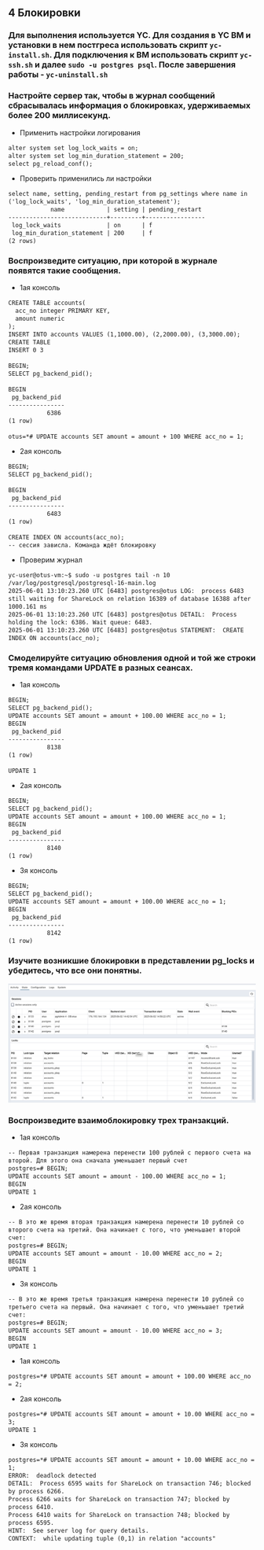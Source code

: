 ## 4 Блокировки
### Для выполнения используется YC. Для создания в YC ВМ и установки в нем постгреса использовать скрипт `yc-install.sh`. Для подключения к ВМ использовать скрипт `yc-ssh.sh` и далее `sudo -u postgres psql`. После завершения работы - `yc-uninstall.sh`
### Настройте сервер так, чтобы в журнал сообщений сбрасывалась информация о блокировках, удерживаемых более 200 миллисекунд.
- Применить настройки логирования
```
alter system set log_lock_waits = on;
alter system set log_min_duration_statement = 200;
select pg_reload_conf();
```
- Проверить применились ли настройки
```
select name, setting, pending_restart from pg_settings where name in ('log_lock_waits', 'log_min_duration_statement');
            name            | setting | pending_restart 
----------------------------+---------+-----------------
 log_lock_waits             | on      | f
 log_min_duration_statement | 200     | f
(2 rows)
```
### Воспроизведите ситуацию, при которой в журнале появятся такие сообщения.
- 1ая консоль
```
CREATE TABLE accounts(
  acc_no integer PRIMARY KEY,
  amount numeric
);
INSERT INTO accounts VALUES (1,1000.00), (2,2000.00), (3,3000.00);
CREATE TABLE
INSERT 0 3

BEGIN;
SELECT pg_backend_pid();

BEGIN
 pg_backend_pid 
----------------
           6386
(1 row)

otus=*# UPDATE accounts SET amount = amount + 100 WHERE acc_no = 1;
```
- 2ая консоль
```
BEGIN;
SELECT pg_backend_pid();

BEGIN
 pg_backend_pid 
----------------
           6483
(1 row)

CREATE INDEX ON accounts(acc_no);
-- сессия зависла. Команда ждёт блокировку
```
- Проверим журнал
```
yc-user@otus-vm:~$ sudo -u postgres tail -n 10 /var/log/postgresql/postgresql-16-main.log 
2025-06-01 13:10:23.260 UTC [6483] postgres@otus LOG:  process 6483 still waiting for ShareLock on relation 16389 of database 16388 after 1000.161 ms
2025-06-01 13:10:23.260 UTC [6483] postgres@otus DETAIL:  Process holding the lock: 6386. Wait queue: 6483.
2025-06-01 13:10:23.260 UTC [6483] postgres@otus STATEMENT:  CREATE INDEX ON accounts(acc_no);
```

### Смоделируйте ситуацию обновления одной и той же строки тремя командами UPDATE в разных сеансах.
- 1ая консоль
```
BEGIN;
SELECT pg_backend_pid();
UPDATE accounts SET amount = amount + 100.00 WHERE acc_no = 1;
BEGIN
 pg_backend_pid 
----------------
           8138
(1 row)

UPDATE 1
```
- 2ая консоль
```
BEGIN;
SELECT pg_backend_pid();
UPDATE accounts SET amount = amount + 100.00 WHERE acc_no = 1;
BEGIN
 pg_backend_pid 
----------------
           8140
(1 row)
```
- 3я консоль
```
BEGIN;
SELECT pg_backend_pid();
UPDATE accounts SET amount = amount + 100.00 WHERE acc_no = 1;
BEGIN
 pg_backend_pid 
----------------
           8142
(1 row)
```

### Изучите возникшие блокировки в представлении pg_locks и убедитесь, что все они понятны.
![Скрин pgAdmin](4-pgAdmin-1.png)
### Воспроизведите взаимоблокировку трех транзакций.
- 1ая консоль
```
-- Первая транзакция намерена перенести 100 рублей с первого счета на второй. Для этого она сначала уменьшает первый счет
postgres=# BEGIN;
UPDATE accounts SET amount = amount - 100.00 WHERE acc_no = 1;
BEGIN
UPDATE 1
```
- 2ая консоль
```
-- В это же время вторая транзакция намерена перенести 10 рублей со второго счета на третий. Она начинает с того, что уменьшает второй счет:
postgres=# BEGIN;
UPDATE accounts SET amount = amount - 10.00 WHERE acc_no = 2;
BEGIN
UPDATE 1
```
- 3я консоль
```
-- В это же время третья транзакция намерена перенести 10 рублей со третьего счета на первый. Она начинает с того, что уменьшает третий счет:
postgres=# BEGIN;
UPDATE accounts SET amount = amount - 10.00 WHERE acc_no = 3;
BEGIN
UPDATE 1
```
- 1ая консоль
```
postgres=*# UPDATE accounts SET amount = amount + 100.00 WHERE acc_no = 2;
```
- 2ая консоль
```
postgres=*# UPDATE accounts SET amount = amount + 10.00 WHERE acc_no = 3;
UPDATE 1
```
- 3я консоль
```
postgres=*# UPDATE accounts SET amount = amount + 10.00 WHERE acc_no = 1;
ERROR:  deadlock detected
DETAIL:  Process 6595 waits for ShareLock on transaction 746; blocked by process 6266.
Process 6266 waits for ShareLock on transaction 747; blocked by process 6410.
Process 6410 waits for ShareLock on transaction 748; blocked by process 6595.
HINT:  See server log for query details.
CONTEXT:  while updating tuple (0,1) in relation "accounts"
```